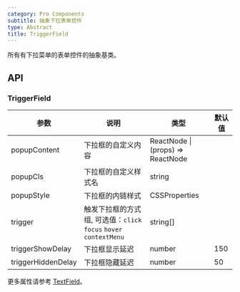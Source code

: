 ```yaml
---
category: Pro Components
subtitle: 抽象下拉表单控件
type: Abstract
title: TriggerField
---
```


所有有下拉菜单的表单控件的抽象基类。

## API

### TriggerField

| 参数      | 说明                                     | 类型        |默认值 |
|-----------|------------------------------------------|------------|--------|
| popupContent | 下拉框的自定义内容 | ReactNode \| (props) => ReactNode  |  |
| popupCls | 下拉框的自定义样式名 | string  |  |
| popupStyle | 下拉框的内链样式 | CSSProperties  |  |
| trigger | 触发下拉框的方式组, 可选值：`click` `focus` `hover` `contextMenu` | string\[\]  |  |
| triggerShowDelay | 下拉框显示延迟 | number  | 150 |
| triggerHiddenDelay | 下拉框隐藏延迟 | number  | 50 |

更多属性请参考 [TextField](/components-pro/text-field/#TextField)。
